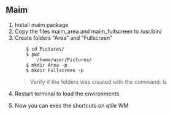 ## Maim
1. Install maim package
2. Copy the files maim_area and maim_fullscreen to /usr/bin/ 
3. Create folders "Area" and "Fullscreen"
    ```
        $ cd Pictures/
        $ pwd
            /home/user/Pictures/
        $ mkdir Area -p
        $ mkdir Fullscreen -p
    ```
    > Verify if the folders was created with the command: ls
4. Restart terminal to load the environments
5) Now you can exec the shortcuts on qtile WM
